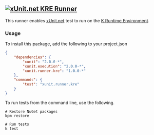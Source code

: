 ## <a href="https://github.com/xunit/xunit"><img src="https://raw.github.com/xunit/media/master/full-logo.png" title="xUnit.net KRE Runner" /></a>

This runner enables [xUnit.net](https://github.com/xunit/xunit) test to run on the [K Runtime Environment](https://github.com/aspnet/KRuntime).

### Usage

To install this package, add the following to your project.json

```JSON
{
    "dependencies": {
        "xunit": "2.0.0-*",
        "xunit.execution": "2.0.0-*",
        "xunit.runner.kre": "1.0.0-*"
    },
    "commands": {
        "test": "xunit.runner.kre"
    }
}
```

To run tests from the command line, use the following.

```Batchfile
# Restore NuGet packages
kpm restore

# Run tests
k test
```
